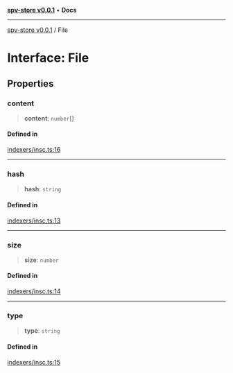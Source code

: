 [**spv-store v0.0.1**](../README.md) • **Docs**

***

[spv-store v0.0.1](../globals.md) / File

# Interface: File

## Properties

### content

> **content**: `number`[]

#### Defined in

[indexers/insc.ts:16](https://github.com/shruggr/ts-casemod-spv/blob/e58946f83152e9deb265157899c0af08eff6c009/src/indexers/insc.ts#L16)

***

### hash

> **hash**: `string`

#### Defined in

[indexers/insc.ts:13](https://github.com/shruggr/ts-casemod-spv/blob/e58946f83152e9deb265157899c0af08eff6c009/src/indexers/insc.ts#L13)

***

### size

> **size**: `number`

#### Defined in

[indexers/insc.ts:14](https://github.com/shruggr/ts-casemod-spv/blob/e58946f83152e9deb265157899c0af08eff6c009/src/indexers/insc.ts#L14)

***

### type

> **type**: `string`

#### Defined in

[indexers/insc.ts:15](https://github.com/shruggr/ts-casemod-spv/blob/e58946f83152e9deb265157899c0af08eff6c009/src/indexers/insc.ts#L15)
